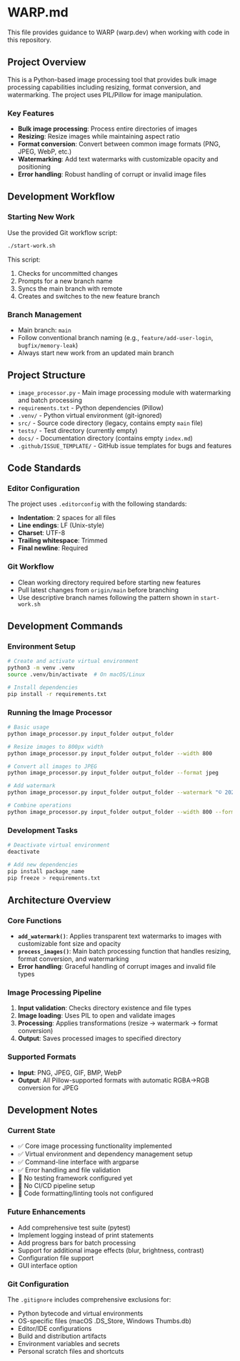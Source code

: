 # WARP.md

This file provides guidance to WARP (warp.dev) when working with code in this repository.

## Project Overview

This is a Python-based image processing tool that provides bulk image processing capabilities including resizing, format conversion, and watermarking. The project uses PIL/Pillow for image manipulation.

### Key Features
- **Bulk image processing**: Process entire directories of images
- **Resizing**: Resize images while maintaining aspect ratio
- **Format conversion**: Convert between common image formats (PNG, JPEG, WebP, etc.)
- **Watermarking**: Add text watermarks with customizable opacity and positioning
- **Error handling**: Robust handling of corrupt or invalid image files

## Development Workflow

### Starting New Work
Use the provided Git workflow script:
```bash
./start-work.sh
```
This script:
1. Checks for uncommitted changes
2. Prompts for a new branch name
3. Syncs the main branch with remote
4. Creates and switches to the new feature branch

### Branch Management
- Main branch: `main`
- Follow conventional branch naming (e.g., `feature/add-user-login`, `bugfix/memory-leak`)
- Always start new work from an updated main branch

## Project Structure

- `image_processor.py` - Main image processing module with watermarking and batch processing
- `requirements.txt` - Python dependencies (Pillow)
- `.venv/` - Python virtual environment (git-ignored)
- `src/` - Source code directory (legacy, contains empty `main` file)
- `tests/` - Test directory (currently empty)
- `docs/` - Documentation directory (contains empty `index.md`)
- `.github/ISSUE_TEMPLATE/` - GitHub issue templates for bugs and features

## Code Standards

### Editor Configuration
The project uses `.editorconfig` with the following standards:
- **Indentation**: 2 spaces for all files
- **Line endings**: LF (Unix-style)
- **Charset**: UTF-8
- **Trailing whitespace**: Trimmed
- **Final newline**: Required

### Git Workflow
- Clean working directory required before starting new features
- Pull latest changes from `origin/main` before branching
- Use descriptive branch names following the pattern shown in `start-work.sh`

## Development Commands

### Environment Setup
```bash
# Create and activate virtual environment
python3 -m venv .venv
source .venv/bin/activate  # On macOS/Linux

# Install dependencies
pip install -r requirements.txt
```

### Running the Image Processor
```bash
# Basic usage
python image_processor.py input_folder output_folder

# Resize images to 800px width
python image_processor.py input_folder output_folder --width 800

# Convert all images to JPEG
python image_processor.py input_folder output_folder --format jpeg

# Add watermark
python image_processor.py input_folder output_folder --watermark "© 2024 My Company"

# Combine operations
python image_processor.py input_folder output_folder --width 800 --format jpeg --watermark "© 2024"
```

### Development Tasks
```bash
# Deactivate virtual environment
deactivate

# Add new dependencies
pip install package_name
pip freeze > requirements.txt
```

## Architecture Overview

### Core Functions
- **`add_watermark()`**: Applies transparent text watermarks to images with customizable font size and opacity
- **`process_images()`**: Main batch processing function that handles resizing, format conversion, and watermarking
- **Error handling**: Graceful handling of corrupt images and invalid file types

### Image Processing Pipeline
1. **Input validation**: Checks directory existence and file types
2. **Image loading**: Uses PIL to open and validate images
3. **Processing**: Applies transformations (resize → watermark → format conversion)
4. **Output**: Saves processed images to specified directory

### Supported Formats
- **Input**: PNG, JPEG, GIF, BMP, WebP
- **Output**: All Pillow-supported formats with automatic RGBA→RGB conversion for JPEG

## Development Notes

### Current State
- ✅ Core image processing functionality implemented
- ✅ Virtual environment and dependency management setup
- ✅ Command-line interface with argparse
- ✅ Error handling and file validation
- 🔄 No testing framework configured yet
- 🔄 No CI/CD pipeline setup
- 🔄 Code formatting/linting tools not configured

### Future Enhancements
- Add comprehensive test suite (pytest)
- Implement logging instead of print statements
- Add progress bars for batch processing
- Support for additional image effects (blur, brightness, contrast)
- Configuration file support
- GUI interface option

### Git Configuration
The `.gitignore` includes comprehensive exclusions for:
- Python bytecode and virtual environments
- OS-specific files (macOS .DS_Store, Windows Thumbs.db)
- Editor/IDE configurations
- Build and distribution artifacts
- Environment variables and secrets
- Personal scratch files and shortcuts